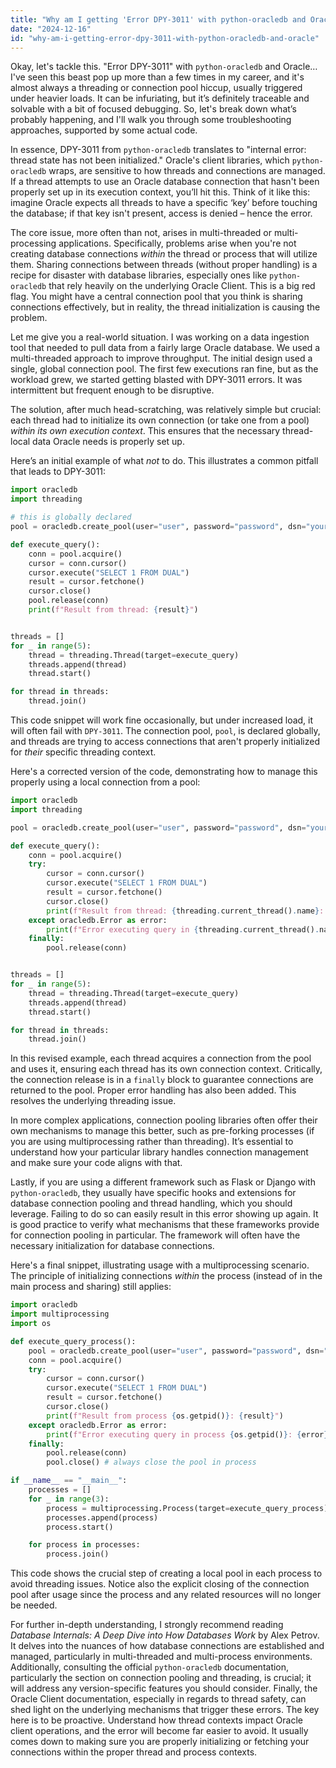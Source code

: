 ```yaml
---
title: "Why am I getting 'Error DPY-3011' with python-oracledb and Oracle?"
date: "2024-12-16"
id: "why-am-i-getting-error-dpy-3011-with-python-oracledb-and-oracle"
---
```


Okay, let's tackle this. "Error DPY-3011" with `python-oracledb` and Oracle… I've seen this beast pop up more than a few times in my career, and it's almost always a threading or connection pool hiccup, usually triggered under heavier loads. It can be infuriating, but it’s definitely traceable and solvable with a bit of focused debugging. So, let's break down what’s probably happening, and I'll walk you through some troubleshooting approaches, supported by some actual code.

In essence, DPY-3011 from `python-oracledb` translates to "internal error: thread state has not been initialized." Oracle's client libraries, which `python-oracledb` wraps, are sensitive to how threads and connections are managed. If a thread attempts to use an Oracle database connection that hasn't been properly set up in its execution context, you’ll hit this. Think of it like this: imagine Oracle expects all threads to have a specific ‘key’ before touching the database; if that key isn't present, access is denied – hence the error.

The core issue, more often than not, arises in multi-threaded or multi-processing applications. Specifically, problems arise when you're not creating database connections *within* the thread or process that will utilize them. Sharing connections between threads (without proper handling) is a recipe for disaster with database libraries, especially ones like `python-oracledb` that rely heavily on the underlying Oracle Client. This is a big red flag. You might have a central connection pool that you think is sharing connections effectively, but in reality, the thread initialization is causing the problem.

Let me give you a real-world situation. I was working on a data ingestion tool that needed to pull data from a fairly large Oracle database. We used a multi-threaded approach to improve throughput. The initial design used a single, global connection pool. The first few executions ran fine, but as the workload grew, we started getting blasted with DPY-3011 errors. It was intermittent but frequent enough to be disruptive.

The solution, after much head-scratching, was relatively simple but crucial: each thread had to initialize its own connection (or take one from a pool) *within its own execution context*. This ensures that the necessary thread-local data Oracle needs is properly set up.

Here’s an initial example of what *not* to do. This illustrates a common pitfall that leads to DPY-3011:

```python
import oracledb
import threading

# this is globally declared
pool = oracledb.create_pool(user="user", password="password", dsn="your_dsn", min=2, max=10, increment=2)

def execute_query():
    conn = pool.acquire()
    cursor = conn.cursor()
    cursor.execute("SELECT 1 FROM DUAL")
    result = cursor.fetchone()
    cursor.close()
    pool.release(conn)
    print(f"Result from thread: {result}")


threads = []
for _ in range(5):
    thread = threading.Thread(target=execute_query)
    threads.append(thread)
    thread.start()

for thread in threads:
    thread.join()
```
This code snippet will work fine occasionally, but under increased load, it will often fail with `DPY-3011`. The connection pool, `pool`, is declared globally, and threads are trying to access connections that aren't properly initialized for *their* specific threading context.

Here's a corrected version of the code, demonstrating how to manage this properly using a local connection from a pool:

```python
import oracledb
import threading

pool = oracledb.create_pool(user="user", password="password", dsn="your_dsn", min=2, max=10, increment=2)

def execute_query():
    conn = pool.acquire()
    try:
        cursor = conn.cursor()
        cursor.execute("SELECT 1 FROM DUAL")
        result = cursor.fetchone()
        cursor.close()
        print(f"Result from thread: {threading.current_thread().name}: {result}")
    except oracledb.Error as error:
        print(f"Error executing query in {threading.current_thread().name}: {error}")
    finally:
        pool.release(conn)


threads = []
for _ in range(5):
    thread = threading.Thread(target=execute_query)
    threads.append(thread)
    thread.start()

for thread in threads:
    thread.join()
```

In this revised example, each thread acquires a connection from the pool and uses it, ensuring each thread has its own connection context. Critically, the connection release is in a `finally` block to guarantee connections are returned to the pool. Proper error handling has also been added. This resolves the underlying threading issue.

In more complex applications, connection pooling libraries often offer their own mechanisms to manage this better, such as pre-forking processes (if you are using multiprocessing rather than threading). It’s essential to understand how your particular library handles connection management and make sure your code aligns with that.

Lastly, if you are using a different framework such as Flask or Django with `python-oracledb`, they usually have specific hooks and extensions for database connection pooling and thread handling, which you should leverage. Failing to do so can easily result in this error showing up again. It is good practice to verify what mechanisms that these frameworks provide for connection pooling in particular. The framework will often have the necessary initialization for database connections.

Here's a final snippet, illustrating usage with a multiprocessing scenario. The principle of initializing connections *within* the process (instead of in the main process and sharing) still applies:

```python
import oracledb
import multiprocessing
import os

def execute_query_process():
    pool = oracledb.create_pool(user="user", password="password", dsn="your_dsn", min=2, max=10, increment=2)
    conn = pool.acquire()
    try:
        cursor = conn.cursor()
        cursor.execute("SELECT 1 FROM DUAL")
        result = cursor.fetchone()
        cursor.close()
        print(f"Result from process {os.getpid()}: {result}")
    except oracledb.Error as error:
        print(f"Error executing query in process {os.getpid()}: {error}")
    finally:
        pool.release(conn)
        pool.close() # always close the pool in process

if __name__ == "__main__":
    processes = []
    for _ in range(3):
        process = multiprocessing.Process(target=execute_query_process)
        processes.append(process)
        process.start()

    for process in processes:
        process.join()

```

This code shows the crucial step of creating a local pool in each process to avoid threading issues. Notice also the explicit closing of the connection pool after usage since the process and any related resources will no longer be needed.

For further in-depth understanding, I strongly recommend reading *Database Internals: A Deep Dive into How Databases Work* by Alex Petrov. It delves into the nuances of how database connections are established and managed, particularly in multi-threaded and multi-process environments. Additionally, consulting the official `python-oracledb` documentation, particularly the section on connection pooling and threading, is crucial; it will address any version-specific features you should consider. Finally, the Oracle Client documentation, especially in regards to thread safety, can shed light on the underlying mechanisms that trigger these errors. The key here is to be proactive. Understand how thread contexts impact Oracle client operations, and the error will become far easier to avoid. It usually comes down to making sure you are properly initializing or fetching your connections within the proper thread and process contexts.
